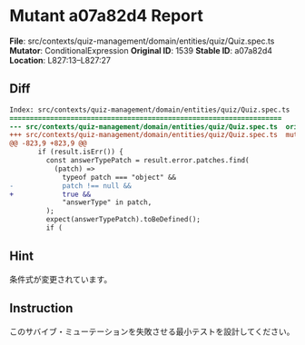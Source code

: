# Mutant a07a82d4 Report

**File**: src/contexts/quiz-management/domain/entities/quiz/Quiz.spec.ts
**Mutator**: ConditionalExpression
**Original ID**: 1539
**Stable ID**: a07a82d4
**Location**: L827:13–L827:27

## Diff

```diff
Index: src/contexts/quiz-management/domain/entities/quiz/Quiz.spec.ts
===================================================================
--- src/contexts/quiz-management/domain/entities/quiz/Quiz.spec.ts	original
+++ src/contexts/quiz-management/domain/entities/quiz/Quiz.spec.ts	mutated #1539
@@ -823,9 +823,9 @@
       if (result.isErr()) {
         const answerTypePatch = result.error.patches.find(
           (patch) =>
             typeof patch === "object" &&
-            patch !== null &&
+            true &&
             "answerType" in patch,
         );
         expect(answerTypePatch).toBeDefined();
         if (
```

## Hint

条件式が変更されています。

## Instruction

このサバイブ・ミューテーションを失敗させる最小テストを設計してください。
